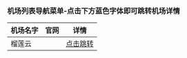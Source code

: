 ### 机场列表导航菜单-点击下方蓝色字体即可跳转机场详情
|机场名字 |官网     |详情     |
|--------|--------|--------|
| 榴莲云 | | [点击跳转](https://apps.apple.com/us/app/shadowrocket/id932747118)||[点击跳转](https://img.picui.cn/free/2025/07/02/6864b1208b09c.jpg)
